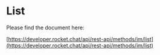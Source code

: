 # List

Please find the document here: 

[https://developer.rocket.chat/api/rest-api/methods/im/list](https://developer.rocket.chat/api/rest-api/methods/im/list)

